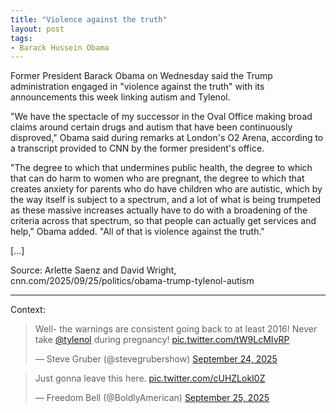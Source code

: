 ```yaml
---
title: "Violence against the truth"
layout: post
tags:
- Barack Hussein Obama
---
```


Former President Barack Obama on Wednesday said the Trump administration engaged in "violence against the truth" with its announcements this week linking autism and Tylenol.

"We have the spectacle of my successor in the Oval Office making broad claims around certain drugs and autism that have been continuously disproved," Obama said during remarks at London's O2 Arena, according to a transcript provided to CNN by the former president's office.

"The degree to which that undermines public health, the degree to which that can do harm to women who are pregnant, the degree to which that creates anxiety for parents who do have children who are autistic, which by the way itself is subject to a spectrum, and a lot of what is being trumpeted as these massive increases actually have to do with a broadening of the criteria across that spectrum, so that people can actually get services and help," Obama added. "All of that is violence against the truth."

[...]

Source: Arlette Saenz and David Wright, cnn.com/2025/09/25/politics/obama-trump-tylenol-autism

---

Context:

<blockquote class="twitter-tweet"><p lang="en" dir="ltr">Well- the warnings are consistent going back to at least 2016! Never take <a href="https://twitter.com/tylenol?ref_src=twsrc%5Etfw">@tylenol</a> during pregnancy! <a href="https://t.co/tW9LcMIvRP">pic.twitter.com/tW9LcMIvRP</a></p>&mdash; Steve Gruber (@stevegrubershow) <a href="https://twitter.com/stevegrubershow/status/1970902998990901754?ref_src=twsrc%5Etfw">September 24, 2025</a></blockquote>

<blockquote class="twitter-tweet" data-conversation="none"><p lang="en" dir="ltr">Just gonna leave this here. <a href="https://t.co/cUHZLokI0Z">pic.twitter.com/cUHZLokI0Z</a></p>&mdash; Freedom Bell (@BoldlyAmerican) <a href="https://twitter.com/BoldlyAmerican/status/1971272007846330525?ref_src=twsrc%5Etfw">September 25, 2025</a></blockquote> <script async src="https://platform.twitter.com/widgets.js" charset="utf-8"></script>
